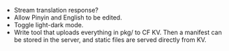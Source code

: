 - Stream translation response?
- Allow Pinyin and English to be edited.
- Toggle light-dark mode.
- Write tool that uploads everything in pkg/ to CF KV. Then a manifest can be
  stored in the server, and static files are served directly from KV.